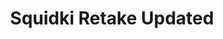 ---
slug: squidki-retake-updated
title: Squidki Retake Updated
description: "Squidki Retake Updated is an exciting online game. Play for free directly in your browser!"
icon: /images/new_mods/Sprunki Retake Updated.png
url: https://wowtbc.net/sprunkin/retake-update/index.html
previewImage: /images/new_mods/Sprunki Retake Updated.png
type: new mods

# SEO配置
seo:
  title: "Squidki Retake Updated - Play Free Online Game | Fun Browser Games"
  description: "Squidki Retake Updated - Play this fun online game for free in your browser. No download required!"
  ogImage: "/images/new_mods/Sprunki Retake Updated.png"
  keywords: "squidki-retake-updated, online game, browser game, free game, new mods game, play online"

videoUrls:
  - https://www.youtube.com/embed/example1
  - https://www.youtube.com/embed/example2

whyPlay:
  title: "Why Play Squidki Retake Updated?"
  items:
    - "Immersive Gameplay: Squidki Retake Updated offers an engaging and immersive gaming experience that will keep you entertained for hours"
    - "Challenging Levels: Test your skills with increasingly difficult challenges and obstacles"
    - "Beautiful Graphics: Enjoy stunning visuals and smooth animations that bring the game world to life"
    - "Regular Updates: New content and features are added regularly to keep the game fresh and exciting"
    - "Free to Play: Experience all the fun without spending a penny"
    - "Community Features: Connect with other players, share strategies, and compete for high scores"
    - "Cross-Platform: Play on any device with a web browser, no downloads required"

features:
  title: "Key Features of Squidki Retake Updated"
  image: "/images/new_mods/Sprunki Retake Updated.png"
  items:
    - "Intuitive Controls: Easy to learn controls make Squidki Retake Updated accessible for players of all skill levels"
    - "Multiple Game Modes: Enjoy various gameplay options that provide different challenges and experiences"
    - "Character Customization: Personalize your gaming experience with unique characters and items"
    - "Achievement System: Complete special tasks to earn rewards and recognition"
    - "Leaderboards: Compete with players worldwide and see who can achieve the highest scores"

characteristics:
  title: "Game Characteristics"
  image: "/images/new_mods/Sprunki Retake Updated.png"
  items:
    - "Genre: New mods game with elements of strategy and skill"
    - "Difficulty: Suitable for both casual gamers and those seeking a challenge"
    - "Play Time: Quick sessions or extended gameplay, depending on your preference"
    - "Art Style: Vibrant and engaging visuals that enhance the gaming experience"
    - "Sound Design: Immersive audio that complements the gameplay perfectly"

info: "Squidki Retake Updated is an exciting online game that offers players a unique and engaging gaming experience. With its intuitive controls, stunning visuals, and challenging gameplay, Squidki Retake Updated provides hours of entertainment for players of all ages and skill levels. Whether you're looking for a quick gaming session during a break or an extended play session, Squidki Retake Updated delivers an immersive experience that will keep you coming back for more. The game features multiple levels of increasing difficulty, ensuring that players are constantly challenged as they progress. With regular updates adding new content and features, Squidki Retake Updated remains fresh and exciting, providing endless entertainment options for its growing community of players."

howToPlayIntro: "Welcome to Squidki Retake Updated! This guide will walk you through the basics and help you master the game. Whether you're a beginner or looking to improve your skills, these tips and instructions will enhance your gaming experience."

howToPlaySteps:
  - title: "Getting Started"
    description: "Begin your Squidki Retake Updated adventure by familiarizing yourself with the controls. Use your keyboard or mouse to navigate through the game interface. The tutorial will guide you through the basic mechanics and help you understand the objectives."
  - title: "Understanding the Objectives"
    description: "In Squidki Retake Updated, your main goal is to progress through levels by completing specific objectives. Each level presents unique challenges that require different strategies and approaches."
  - title: "Mastering the Controls"
    description: "Practice using the controls to improve your precision and reaction time. Squidki Retake Updated requires quick reflexes and strategic thinking to overcome obstacles and defeat opponents."
  - title: "Utilizing Power-ups"
    description: "Collect power-ups throughout the game to enhance your abilities and overcome difficult challenges. Each power-up offers unique advantages that can be crucial for success."
  - title: "Developing Strategies"
    description: "As you progress in Squidki Retake Updated, develop effective strategies for different scenarios. Analyze patterns, anticipate challenges, and adapt your approach to maximize your performance."

faq:
  title: "Frequently Asked Questions about Squidki Retake Updated"
  items:
    - question: "Is Squidki Retake Updated free to play?"
      answer: "Yes, Squidki Retake Updated is completely free to play directly in your web browser. No downloads or purchases are required to enjoy the full game experience."
    - question: "Can I play Squidki Retake Updated on mobile devices?"
      answer: "Yes, Squidki Retake Updated is optimized for both desktop and mobile play. You can enjoy the game on any device with a web browser and internet connection."
    - question: "Are there any in-game purchases?"
      answer: "While Squidki Retake Updated is free to play, there may be optional in-game purchases available for cosmetic items or additional features that don't affect core gameplay."
    - question: "How often is Squidki Retake Updated updated?"
      answer: "The developers regularly update Squidki Retake Updated with new content, features, and improvements based on player feedback and game performance."
    - question: "Can I play Squidki Retake Updated offline?"
      answer: "Currently, Squidki Retake Updated requires an internet connection to play as it's a browser-based online game."
    - question: "Is Squidki Retake Updated suitable for children?"
      answer: "Yes, Squidki Retake Updated is designed to be family-friendly and suitable for players of all ages."
    - question: "How do I report bugs or issues?"
      answer: "If you encounter any problems while playing Squidki Retake Updated, you can report them through the game's support page or contact the developers directly through their website."
    - question: "Still Have Questions?"
      answer: "If you have additional questions about Squidki Retake Updated that aren't covered in this FAQ, please visit our support center or contact our customer service team for assistance."
---